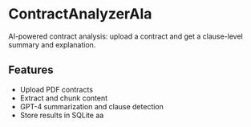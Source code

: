 # ContractAnalyzerAIa

AI-powered contract analysis: upload a contract and get a clause-level summary and explanation.

## Features
- Upload PDF contracts
- Extract and chunk content
- GPT-4 summarization and clause detection
- Store results in SQLite
aa
